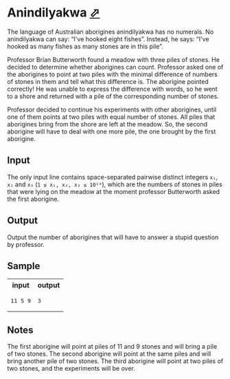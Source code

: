 # Anindilyakwa [⬀](https://acm.timus.ru/problem.aspx?space=1&num=1777)

The language of Australian aborigines anindilyakwa has no numerals. No anindilyakwa can say: “I've hooked eight fishes”. Instead, he says: “I've hooked as many fishes as many stones are in this pile”.

Professor Brian Butterworth found a meadow with three piles of stones. He decided to determine whether aborigines can count. Professor asked one of the aborigines to point at two piles with the minimal difference of numbers of stones in them and tell what this difference is. The aborigine pointed correctly! He was unable to express the difference with words, so he went to a shore and returned with a pile of the corresponding number of stones.

Professor decided to continue his experiments with other aborigines, until one of them points at two piles with equal number of stones. All piles that aborigines bring from the shore are left at the meadow. So, the second aborigine will have to deal with one more pile, the one brought by the first aborigine.

## Input

The only input line contains space-separated pairwise distinct integers `x₁`, `x₂` and `x₃` (`1 ≤ x₁, x₂, x₃ ≤ 10¹⁸`), which are the numbers of stones in piles that were lying on the meadow at the moment professor Butterworth asked the first aborigine.

## Output

Output the number of aborigines that will have to answer a stupid question by professor.

## Sample

<table>
<tr>
<th>input</th>
<th>output</th>
</tr>
<tr>
<td style="vertical-align: top">
<pre style="white-space:pre">
11 5 9
</pre>
</td>
<td style="vertical-align: top">
<pre style="white-space:pre">
3
</pre>
</td>
</tr>
</table>

## Notes

The first aborigine will point at piles of 11 and 9 stones and will bring a pile of two stones. The second aborigine will point at the same piles and will bring another pile of two stones. The third aborigine will point at two piles of two stones, and the experiments will be over.
